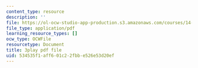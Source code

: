 ```yaml
---
content_type: resource
description: ''
file: https://ol-ocw-studio-app-production.s3.amazonaws.com/courses/14-01-principles-of-microeconomics-fall-2018/534535f1aff601c22fbbe526e53d20ef_oFL2Hxqg7eo.pdf
file_type: application/pdf
learning_resource_types: []
ocw_type: OCWFile
resourcetype: Document
title: 3play pdf file
uid: 534535f1-aff6-01c2-2fbb-e526e53d20ef
---
```

